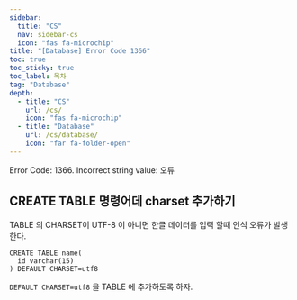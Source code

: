 ```yaml
---
sidebar:
  title: "CS"
  nav: sidebar-cs
  icon: "fas fa-microchip"
title: "[Database] Error Code 1366"
toc: true
toc_sticky: true
toc_label: 목차
tag: "Database"
depth:
  - title: "CS"
    url: /cs/
    icon: "fas fa-microchip"
  - title: "Database"
    url: /cs/database/
    icon: "far fa-folder-open"
---
```

Error Code: 1366. Incorrect string value: 오류

## CREATE TABLE 명령어데 charset 추가하기
TABLE 의 CHARSET이 UTF-8 이 아니면 한글 데이터를 입력 할때 인식 오류가 발생한다.
```
CREATE TABLE name(
  id varchar(15)
) DEFAULT CHARSET=utf8
```

`DEFAULT CHARSET=utf8` 을 TABLE 에 추가하도록 하자.
